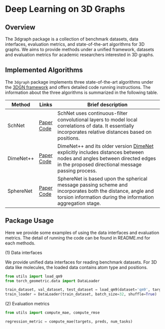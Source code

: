 # Deep Learning on 3D Graphs

## Overview

The 3dgraph package is a collection of benchmark datasets, data interfaces, evaluation metrics, and state-of-the-art algorithms for 3D graphs. We aims to provide methods under a unified framework, datasets and evaluation metrics for academic researchers interested in 3D graphs.  

## Implemented Algorithms

The `3dgraph` package implements three state-of-the-art algorithms under the [3DGN framework](https://github.com/divelab/DIG/tree/main/dig/3dgraph/3dgn) and offers detailed code running instructions. The information about the three algorithms is summarized in the following table.

| Method | Links | Brief description |
| ------ | ----- | ------------------ |
| SchNet| [Paper](https://arxiv.org/abs/1706.08566) <br> [Code](https://github.com/divelab/DIG/tree/main/dig/3dgraph/schnet) | SchNet uses continuous-ﬁlter convolutional layers to model local correlations of data. It essentially incorporates relative distances based on positions.|
| DimeNet++ | [Paper](https://arxiv.org/abs/2011.14115) <br> [Code](https://github.com/divelab/DIG/tree/main/dig/3dgraph/dimenetpp) | DimeNet++ and its older version [DimeNet](https://arxiv.org/abs/2003.03123) explicitly includes distances between nodes and angles between directed edges in the proposed directional message passing process.|
| SphereNet | [Paper](https://arxiv.org/abs/2102.05013) <br> [Code](https://github.com/divelab/DIG/tree/main/dig/3dgraph/spherenet) | SphereNet is based upon the spherical message passing scheme and incorporates both the distance, angle and torsion information during the information aggregation stage.|

## Package Usage

Here we provide some examples of using the data interfaces and evaluation metrics. The detail of running the code can be found in README.md for each methods.

(1) Data interfaces

We provide unified data interfaces for reading benchmark datasets. For 3D data like molecules, the loaded data contains atom type and positions.

```python
from utils import load_qm9
from torch_geometric.data import DataLoader

train_dataset, val_dataset, test_dataset = load_qm9(dataset='qm9', target='U0', train_size=110000, val_size=10000)
train_loader = DataLoader(train_dataset, batch_size=32, shuffle=True)
```

(2) Evaluation metrics

```python
from utils import compute_mae, compute_rmse

regression_metric = compute_mae(targets, preds, num_tasks)
```

